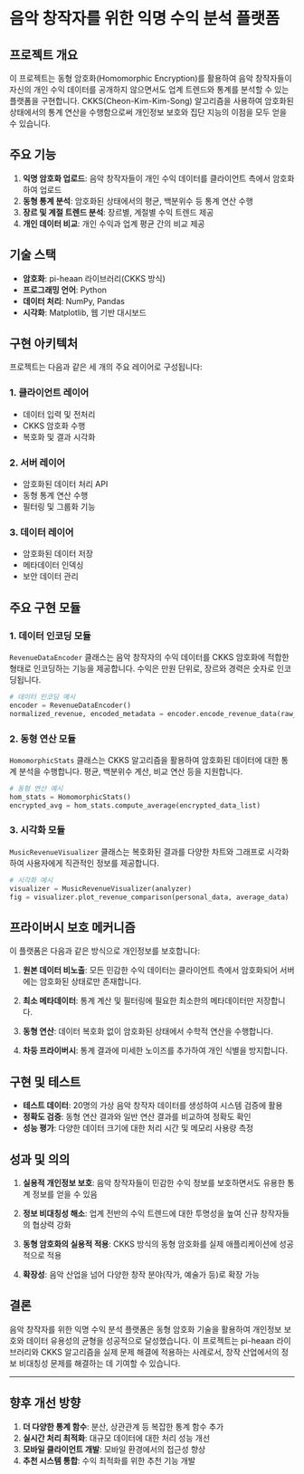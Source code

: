 # 음악 창작자를 위한 익명 수익 분석 플랫폼

## 프로젝트 개요

이 프로젝트는 동형 암호화(Homomorphic Encryption)를 활용하여 음악 창작자들이 자신의 개인 수익 데이터를 공개하지 않으면서도 업계 트렌드와 통계를 분석할 수 있는 플랫폼을 구현합니다. CKKS(Cheon-Kim-Kim-Song) 알고리즘을 사용하여 암호화된 상태에서의 통계 연산을 수행함으로써 개인정보 보호와 집단 지능의 이점을 모두 얻을 수 있습니다.

## 주요 기능

1. **익명 암호화 업로드**: 음악 창작자들이 개인 수익 데이터를 클라이언트 측에서 암호화하여 업로드
2. **동형 통계 분석**: 암호화된 상태에서의 평균, 백분위수 등 통계 연산 수행
3. **장르 및 계절 트렌드 분석**: 장르별, 계절별 수익 트렌드 제공
4. **개인 데이터 비교**: 개인 수익과 업계 평균 간의 비교 제공

## 기술 스택

- **암호화**: pi-heaan 라이브러리(CKKS 방식)
- **프로그래밍 언어**: Python
- **데이터 처리**: NumPy, Pandas
- **시각화**: Matplotlib, 웹 기반 대시보드

## 구현 아키텍처

프로젝트는 다음과 같은 세 개의 주요 레이어로 구성됩니다:

### 1. 클라이언트 레이어

- 데이터 입력 및 전처리
- CKKS 암호화 수행
- 복호화 및 결과 시각화

### 2. 서버 레이어

- 암호화된 데이터 처리 API
- 동형 통계 연산 수행
- 필터링 및 그룹화 기능

### 3. 데이터 레이어

- 암호화된 데이터 저장
- 메타데이터 인덱싱
- 보안 데이터 관리

## 주요 구현 모듈

### 1. 데이터 인코딩 모듈

`RevenueDataEncoder` 클래스는 음악 창작자의 수익 데이터를 CKKS 암호화에 적합한 형태로 인코딩하는 기능을 제공합니다. 수익은 만원 단위로, 장르와 경력은 숫자로 인코딩됩니다.

```python
# 데이터 인코딩 예시
encoder = RevenueDataEncoder()
normalized_revenue, encoded_metadata = encoder.encode_revenue_data(raw_data)
```

### 2. 동형 연산 모듈

`HomomorphicStats` 클래스는 CKKS 알고리즘을 활용하여 암호화된 데이터에 대한 통계 분석을 수행합니다. 평균, 백분위수 계산, 비교 연산 등을 지원합니다.

```python
# 동형 연산 예시
hom_stats = HomomorphicStats()
encrypted_avg = hom_stats.compute_average(encrypted_data_list)
```

### 3. 시각화 모듈

`MusicRevenueVisualizer` 클래스는 복호화된 결과를 다양한 차트와 그래프로 시각화하여 사용자에게 직관적인 정보를 제공합니다.

```python
# 시각화 예시
visualizer = MusicRevenueVisualizer(analyzer)
fig = visualizer.plot_revenue_comparison(personal_data, average_data)
```

## 프라이버시 보호 메커니즘

이 플랫폼은 다음과 같은 방식으로 개인정보를 보호합니다:

1. **원본 데이터 비노출**: 모든 민감한 수익 데이터는 클라이언트 측에서 암호화되어 서버에는 암호화된 상태로만 존재합니다.

2. **최소 메타데이터**: 통계 계산 및 필터링에 필요한 최소한의 메타데이터만 저장합니다.

3. **동형 연산**: 데이터 복호화 없이 암호화된 상태에서 수학적 연산을 수행합니다.

4. **차등 프라이버시**: 통계 결과에 미세한 노이즈를 추가하여 개인 식별을 방지합니다.

## 구현 및 테스트

- **테스트 데이터**: 20명의 가상 음악 창작자 데이터를 생성하여 시스템 검증에 활용
- **정확도 검증**: 동형 연산 결과와 일반 연산 결과를 비교하여 정확도 확인
- **성능 평가**: 다양한 데이터 크기에 대한 처리 시간 및 메모리 사용량 측정

## 성과 및 의의

1. **실용적 개인정보 보호**: 음악 창작자들이 민감한 수익 정보를 보호하면서도 유용한 통계 정보를 얻을 수 있음

2. **정보 비대칭성 해소**: 업계 전반의 수익 트렌드에 대한 투명성을 높여 신규 창작자들의 협상력 강화

3. **동형 암호화의 실용적 적용**: CKKS 방식의 동형 암호화를 실제 애플리케이션에 성공적으로 적용

4. **확장성**: 음악 산업을 넘어 다양한 창작 분야(작가, 예술가 등)로 확장 가능

## 결론

음악 창작자를 위한 익명 수익 분석 플랫폼은 동형 암호화 기술을 활용하여 개인정보 보호와 데이터 유용성의 균형을 성공적으로 달성했습니다. 이 프로젝트는 pi-heaan 라이브러리와 CKKS 알고리즘을 실제 문제 해결에 적용하는 사례로서, 창작 산업에서의 정보 비대칭성 문제를 해결하는 데 기여할 수 있습니다.

---

## 향후 개선 방향

1. **더 다양한 통계 함수**: 분산, 상관관계 등 복잡한 통계 함수 추가
2. **실시간 처리 최적화**: 대규모 데이터에 대한 처리 성능 개선
3. **모바일 클라이언트 개발**: 모바일 환경에서의 접근성 향상
4. **추천 시스템 통합**: 수익 최적화를 위한 추천 기능 개발

